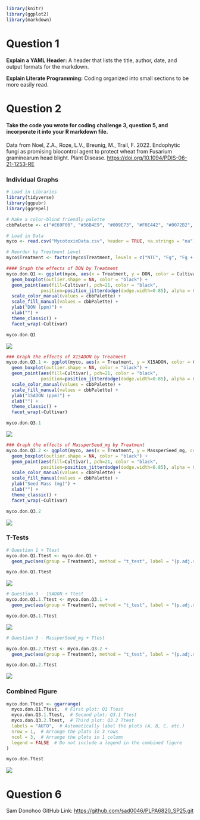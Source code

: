 ``` r
library(knitr)
library(ggplot2)
library(markdown)
```

# Question 1

**Explain a YAML Header:** A header that lists the title, author, date,
and output formats for the markdown.

**Explain Literate Programming:** Coding organized into small sections
to be more easily read.

# Question 2

#### Take the code you wrote for coding challenge 3, question 5, and incorporate it into your R markdown file.

Data from Noel, Z.A., Roze, L.V., Breunig, M., Trail, F. 2022.
Endophytic fungi as promising biocontrol agent to protect wheat from
Fusarium graminearum head blight. Plant Disease.
<https://doi.org/10.1094/PDIS-06-21-1253-RE>

### Individual Graphs

``` r
# Load in Libraries
library(tidyverse)
library(ggpubr)
library(ggrepel)

# Make a color-blind friendly palette
cbbPalette <- c("#E69F00", "#56B4E9", "#009E73", "#F0E442", "#0072B2", "#D55E00", "#CC79A7", "#000000")

# Load in Data
myco <- read.csv("MycotoxinData.csv", header = TRUE, na.strings = "na")

# Reorder by Treatment Level
myco$Treatment <- factor(myco$Treatment, levels = c("NTC", "Fg", "Fg + 37", "Fg + 40", "Fg + 70"))

#### Graph the effects of DON by Treatment
myco.don.Q1 <- ggplot(myco, aes(x = Treatment, y = DON, color = Cultivar, fill = Cultivar)) +
  geom_boxplot(outlier.shape = NA, color = "black") +
  geom_point(aes(fill=Cultivar), pch=21, color = "black", 
             position=position_jitterdodge(dodge.width=0.85), alpha = 0.6) + 
  scale_color_manual(values = cbbPalette) +
  scale_fill_manual(values = cbbPalette) + 
  ylab("DON (ppm)") +
  xlab("") +
  theme_classic() +
  facet_wrap(~Cultivar)

myco.don.Q1
```

![](Donohoo_Sam_Coding_Challege_4_files/figure-gfm/Question%202%20Individual%20Figures-1.png)<!-- -->

``` r
### Graph the effects of X15ADON by Treatment
myco.don.Q3.1 <- ggplot(myco, aes(x = Treatment, y = X15ADON, color = Cultivar, fill = Cultivar)) +
  geom_boxplot(outlier.shape = NA, color = "black") +
  geom_point(aes(fill=Cultivar), pch=21, color = "black", 
             position=position_jitterdodge(dodge.width=0.85), alpha = 0.6) + 
  scale_color_manual(values = cbbPalette) +
  scale_fill_manual(values = cbbPalette) + 
  ylab("15ADON (ppm)") +
  xlab("") +
  theme_classic() +
  facet_wrap(~Cultivar)

myco.don.Q3.1
```

![](Donohoo_Sam_Coding_Challege_4_files/figure-gfm/Question%202%20Individual%20Figures-2.png)<!-- -->

``` r
### Graph the effects of MassperSeed_mg by Treatment
myco.don.Q3.2 <- ggplot(myco, aes(x = Treatment, y = MassperSeed_mg, color = Cultivar, fill = Cultivar)) +
  geom_boxplot(outlier.shape = NA, color = "black") +
  geom_point(aes(fill=Cultivar), pch=21, color = "black", 
             position=position_jitterdodge(dodge.width=0.85), alpha = 0.6) + 
  scale_color_manual(values = cbbPalette) +
  scale_fill_manual(values = cbbPalette) + 
  ylab("Seed Mass (mg)") +
  xlab("") +
  theme_classic() +
  facet_wrap(~Cultivar)

myco.don.Q3.2
```

![](Donohoo_Sam_Coding_Challege_4_files/figure-gfm/Question%202%20Individual%20Figures-3.png)<!-- -->

### T-Tests

``` r
# Question 1 + Ttest
myco.don.Q1.Ttest <- myco.don.Q1 + 
  geom_pwc(aes(group = Treatment), method = "t_test", label = "{p.adj.signif}")

myco.don.Q1.Ttest
```

![](Donohoo_Sam_Coding_Challege_4_files/figure-gfm/Question%202%20Ttest-1.png)<!-- -->

``` r
# Question 3 - 15ADON + Ttest
myco.don.Q3.1.Ttest <- myco.don.Q3.1 + 
  geom_pwc(aes(group = Treatment), method = "t_test", label = "{p.adj.signif}")

myco.don.Q3.1.Ttest
```

![](Donohoo_Sam_Coding_Challege_4_files/figure-gfm/Question%202%20Ttest-2.png)<!-- -->

``` r
# Question 3 - MassperSeed_mg + Ttest

myco.don.Q3.2.Ttest <- myco.don.Q3.2 + 
  geom_pwc(aes(group = Treatment), method = "t_test", label = "{p.adj.signif}")

myco.don.Q3.2.Ttest
```

![](Donohoo_Sam_Coding_Challege_4_files/figure-gfm/Question%202%20Ttest-3.png)<!-- -->

### Combined Figure

``` r
myco.don.Ttest <- ggarrange(
  myco.don.Q1.Ttest,  # First plot: Q1 Ttest
  myco.don.Q3.1.Ttest,  # Second plot: Q3.1 Ttest
  myco.don.Q3.2.Ttest,  # Third plot: Q3.2 Ttest
  labels = "AUTO",  # Automatically label the plots (A, B, C, etc.)
  nrow = 1,  # Arrange the plots in 3 rows
  ncol = 3,  # Arrange the plots in 1 column
  legend = FALSE  # Do not include a legend in the combined figure
)

myco.don.Ttest
```

![](Donohoo_Sam_Coding_Challege_4_files/figure-gfm/Question%202%20Combined%20Figure-1.png)<!-- -->

# Question 6

Sam Donohoo GitHub Link: <https://github.com/sad0046/PLPA6820_SP25.git>
